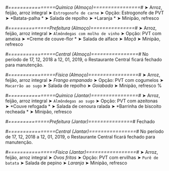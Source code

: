 
*#================Química (Almoço)================#*
➤ Arroz, feijão, arroz integral
➤ `Estrogonofe de carne`
➤ Opção: Estrogonofe de PVT 
➤ *Batata-palha *
➤ Salada de repolho 
➤ *Laranja *
➤ Minipão, refresco

*#==============Prefeitura (Almoço)===============#*
➤ Arroz, feijão, arroz integral
➤ `Almôndegas com molho de vinho`
➤ Opção: PVT com ameixa
➤ *Creme de couve-flor *
➤ Salada de alface
➤ *Maçã*
➤ Minipão, refresco

*#================Central (Almoço)================#*
No período de 17, 12, 2018 a 12, 01, 2019, o Restaurante Central ficará fechado para manutenção.

*#================Física (Almoço)=================#*
➤ Arroz, feijão, arroz integral
➤ *Frango empanado*
➤ Opção: PVT com cogumelos
➤ `Macarrão ao sugo`
➤ Salada de repolho
➤ *Goiabada*
➤ Minipão, refresco
%

*#================Química (Jantar)================#*
➤ Arroz, feijão, arroz integral
➤ `Almôndegas ao sugo`
➤ Opção: PVT com azeitonas   
➤ *Couve refogada *
➤ Salada de cenoura ralada
➤ *Barrinha de biscoito recheada  *
➤ Minipão, refresco

*#==============Prefeitura (Jantar)===============#*
Fechado

*#================Central (Jantar)================#*
No período de 17, 12, 2018 a 12, 01, 2019, o Restaurante Central ficará fechado para manutenção.

*#================Física (Jantar)=================#*
➤ Arroz, feijão, arroz integral
➤ *Ovos fritos*
➤ Opção: PVT com ervilhas
➤ `Purê de batata`
➤ Salada de pepino
➤ *Laranja*
➤ Minipão, refresco
